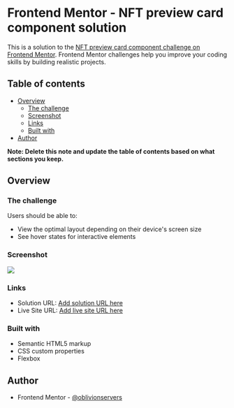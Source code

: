 # Frontend Mentor - NFT preview card component solution

This is a solution to the [NFT preview card component challenge on Frontend Mentor](https://www.frontendmentor.io/challenges/nft-preview-card-component-SbdUL_w0U). Frontend Mentor challenges help you improve your coding skills by building realistic projects. 

## Table of contents

- [Overview](#overview)
  - [The challenge](#the-challenge)
  - [Screenshot](#screenshot)
  - [Links](#links)
  - [Built with](#built-with)
- [Author](#author)

**Note: Delete this note and update the table of contents based on what sections you keep.**

## Overview

### The challenge

Users should be able to:

- View the optimal layout depending on their device's screen size
- See hover states for interactive elements


### Screenshot

![](https://tinyurl.com/y8cdvk4u)


### Links

- Solution URL: [Add solution URL here](https://github.com/ivdevelopment/nft-preview-card)
- Live Site URL: [Add live site URL here](https://ivdevelopment.github.io/nft-preview-card/)


### Built with

- Semantic HTML5 markup
- CSS custom properties
- Flexbox


## Author

- Frontend Mentor - [@oblivionservers](https://www.frontendmentor.io/profile/oblivionservers)
